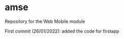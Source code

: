 # amse
Repository for the Web Mobile module

First commit (26/01/2022): added the code for firstapp
